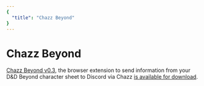 ```yaml
---
{
  "title": "Chazz Beyond"
}
---
```


# Chazz Beyond

[Chazz Beyond v0.3](https://files.arranfrance.com/ChazzBeyond-v0.3.zip), the browser extension to send information from your D&D Beyond character sheet to Discord via Chazz [is available for download](https://files.arranfrance.com/ChazzBeyond-v0.3.zip).
